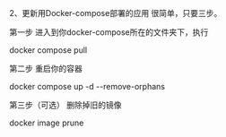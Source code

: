 2、更新用Docker-compose部署的应用
很简单，只要三步。

第一步
进入到你docker-compose所在的文件夹下，执行

docker compose pull

第二步
重启你的容器

docker compose up -d --remove-orphans

第三步（可选）
删除掉旧的镜像

docker image prune 